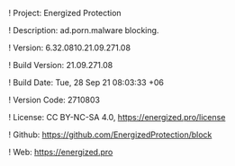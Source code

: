 ! Project: Energized Protection

! Description: ad.porn.malware blocking.

! Version: 6.32.0810.21.09.271.08

! Build Version: 21.09.271.08

! Build Date: Tue, 28 Sep 21 08:03:33 +06

! Version Code: 2710803

! License: CC BY-NC-SA 4.0, https://energized.pro/license

! Github: https://github.com/EnergizedProtection/block

! Web: https://energized.pro
